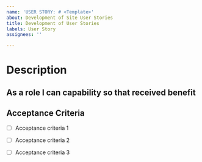```yaml
---
name: 'USER STORY: # <Template>'
about: Development of Site User Stories
title: Development of User Stories
labels: User Story
assignees: ''

---
```


# Description
As a **role** I can **capability** so that **received benefit**
---
## Acceptance Criteria
- [ ] Acceptance criteria 1

- [ ] Acceptance criteria 2

- [ ] Acceptance criteria 3
